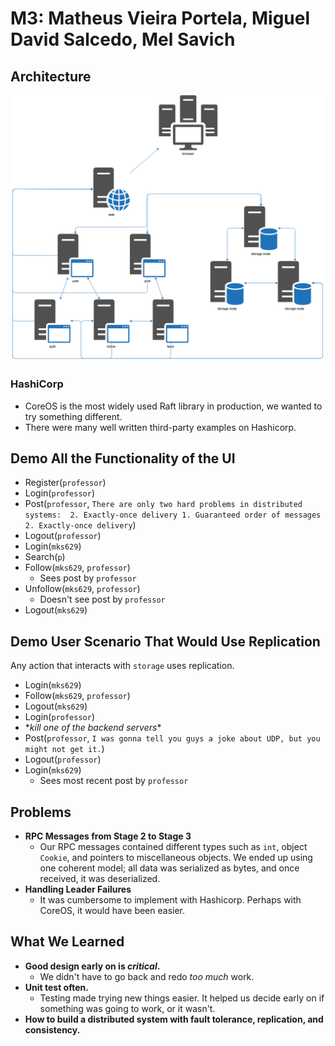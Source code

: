 # M3: Matheus Vieira Portela, Miguel David Salcedo, Mel Savich

## Architecture
![M3 Architecture](https://github.com/mds796/CSGY9223-Final/blob/master/m3.png)

### HashiCorp
* CoreOS is the most widely used Raft library in production, we wanted to try something different.
* There were many well written third-party examples on Hashicorp.

## Demo All the Functionality of the UI
* Register(`professor`)
* Login(`professor`)
* Post(`professor`, `There are only two hard problems in distributed systems:  2. Exactly-once delivery 1. Guaranteed order of messages 2. Exactly-once delivery`)
* Logout(`professor`)
* Login(`mks629`)
* Search(`p`)
* Follow(`mks629`, `professor`)
  * Sees post by `professor`
* Unfollow(`mks629`, `professor`)
  * Doesn't see post by `professor`
* Logout(`mks629`)

## Demo User Scenario That Would Use Replication
Any action that interacts with `storage` uses replication.
* Login(`mks629`)
* Follow(`mks629`, `professor`)
* Logout(`mks629`)
* Login(`professor`)
* \**kill one of the backend servers*\*
* Post(`professor`, `I was gonna tell you guys a joke about UDP, but you might not get it.`)
* Logout(`professor`)
* Login(`mks629`)
  * Sees most recent post by `professor`

## Problems
* **RPC Messages from Stage 2 to Stage 3**
  * Our RPC messages contained different types such as `int`, object `Cookie`, and pointers to miscellaneous objects. We ended up using one coherent model; all data was serialized as bytes, and once received, it was deserialized.
* **Handling Leader Failures**
  * It was cumbersome to implement with Hashicorp. Perhaps with CoreOS, it would have been easier.

## What We Learned
* **Good design early on is *critical*.**
  * We didn't have to go back and redo *too much* work.
* **Unit test often.**
  * Testing made trying new things easier. It helped us decide early on if something was going to work, or it wasn't.
* **How to build a distributed system with fault tolerance, replication, and consistency.**
